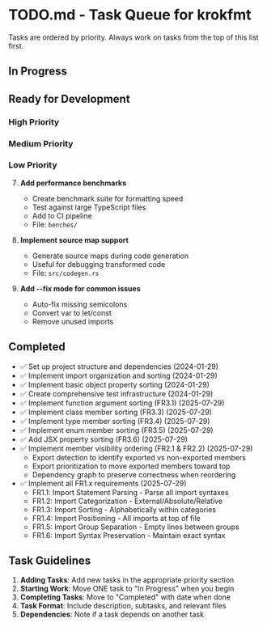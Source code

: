 # TODO.md - Task Queue for krokfmt

Tasks are ordered by priority. Always work on tasks from the top of this list first.

## In Progress
<!-- Move ONE task here when you start working on it -->

## Ready for Development

### High Priority

### Medium Priority

### Low Priority

7. **Add performance benchmarks**
   - Create benchmark suite for formatting speed
   - Test against large TypeScript files
   - Add to CI pipeline
   - File: `benches/`

8. **Implement source map support**
   - Generate source maps during code generation
   - Useful for debugging transformed code
   - File: `src/codegen.rs`

9. **Add --fix mode for common issues**
   - Auto-fix missing semicolons
   - Convert var to let/const
   - Remove unused imports

## Completed
<!-- Move completed tasks here with completion date -->

- ✅ Set up project structure and dependencies (2024-01-29)
- ✅ Implement import organization and sorting (2024-01-29)
- ✅ Implement basic object property sorting (2024-01-29)
- ✅ Create comprehensive test infrastructure (2024-01-29)
- ✅ Implement function argument sorting (FR3.1) (2025-07-29)
- ✅ Implement class member sorting (FR3.3) (2025-07-29)
- ✅ Implement type member sorting (FR3.4) (2025-07-29)
- ✅ Implement enum member sorting (FR3.5) (2025-07-29)
- ✅ Add JSX property sorting (FR3.6) (2025-07-29)
- ✅ Implement member visibility ordering (FR2.1 & FR2.2) (2025-07-29)
  - Export detection to identify exported vs non-exported members
  - Export prioritization to move exported members toward top
  - Dependency graph to preserve correctness when reordering
- ✅ Implement all FR1.x requirements (2025-07-29)
  - FR1.1: Import Statement Parsing - Parse all import syntaxes
  - FR1.2: Import Categorization - External/Absolute/Relative
  - FR1.3: Import Sorting - Alphabetically within categories
  - FR1.4: Import Positioning - All imports at top of file
  - FR1.5: Import Group Separation - Empty lines between groups
  - FR1.6: Import Syntax Preservation - Maintain exact syntax

## Task Guidelines

1. **Adding Tasks**: Add new tasks in the appropriate priority section
2. **Starting Work**: Move ONE task to "In Progress" when you begin
3. **Completing Tasks**: Move to "Completed" with date when done
4. **Task Format**: Include description, subtasks, and relevant files
5. **Dependencies**: Note if a task depends on another task